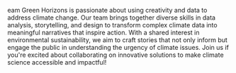 eam Green Horizons is passionate about using creativity and data to address climate change. Our team brings together diverse skills in data analysis, storytelling, and design to transform complex climate data into meaningful narratives that inspire action. 
With a shared interest in environmental sustainability, we aim to craft stories that not only inform but engage the public in understanding the urgency of climate issues. Join us if you're excited about collaborating on innovative solutions to make climate 
science accessible and impactful!
